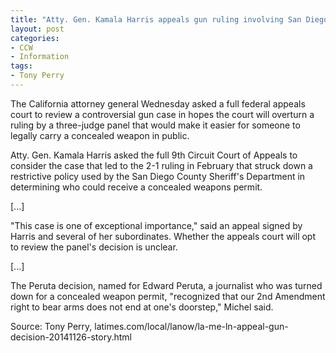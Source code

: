 ```yaml
---
title: "Atty. Gen. Kamala Harris appeals gun ruling involving San Diego County"
layout: post
categories:
- CCW
- Information
tags:
- Tony Perry
---
```


The California attorney general Wednesday asked a full federal appeals court to review a controversial gun case in hopes the court will overturn a ruling by a three-judge panel that would make it easier for someone to legally carry a concealed weapon in public.

Atty. Gen. Kamala Harris asked the full 9th Circuit Court of Appeals to consider the case that led to the 2-1 ruling in February that struck down a restrictive policy used by the San Diego County Sheriff's Department in determining who could receive a concealed weapons permit.

\[...\]

"This case is one of exceptional importance," said an appeal signed by Harris and several of her subordinates. Whether the appeals court will opt to review the panel's decision is unclear.

\[...\]

The Peruta decision, named for Edward Peruta, a journalist who was turned down for a concealed weapon permit, "recognized that our 2nd Amendment right to bear arms does not end at one's doorstep," Michel said.

Source: Tony Perry, latimes.com/local/lanow/la-me-ln-appeal-gun-decision-20141126-story.html
